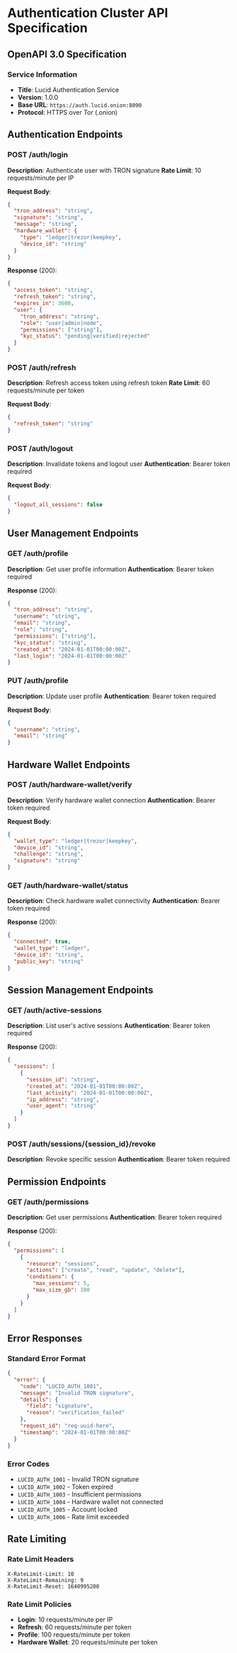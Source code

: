# Authentication Cluster API Specification

## OpenAPI 3.0 Specification

### Service Information
- **Title**: Lucid Authentication Service
- **Version**: 1.0.0
- **Base URL**: `https://auth.lucid.onion:8090`
- **Protocol**: HTTPS over Tor (.onion)

## Authentication Endpoints

### POST /auth/login
**Description**: Authenticate user with TRON signature
**Rate Limit**: 10 requests/minute per IP

**Request Body**:
```json
{
  "tron_address": "string",
  "signature": "string", 
  "message": "string",
  "hardware_wallet": {
    "type": "ledger|trezor|keepkey",
    "device_id": "string"
  }
}
```

**Response** (200):
```json
{
  "access_token": "string",
  "refresh_token": "string",
  "expires_in": 3600,
  "user": {
    "tron_address": "string",
    "role": "user|admin|node",
    "permissions": ["string"],
    "kyc_status": "pending|verified|rejected"
  }
}
```

### POST /auth/refresh
**Description**: Refresh access token using refresh token
**Rate Limit**: 60 requests/minute per token

**Request Body**:
```json
{
  "refresh_token": "string"
}
```

### POST /auth/logout
**Description**: Invalidate tokens and logout user
**Authentication**: Bearer token required

**Request Body**:
```json
{
  "logout_all_sessions": false
}
```

## User Management Endpoints

### GET /auth/profile
**Description**: Get user profile information
**Authentication**: Bearer token required

**Response** (200):
```json
{
  "tron_address": "string",
  "username": "string",
  "email": "string",
  "role": "string",
  "permissions": ["string"],
  "kyc_status": "string",
  "created_at": "2024-01-01T00:00:00Z",
  "last_login": "2024-01-01T00:00:00Z"
}
```

### PUT /auth/profile
**Description**: Update user profile
**Authentication**: Bearer token required

**Request Body**:
```json
{
  "username": "string",
  "email": "string"
}
```

## Hardware Wallet Endpoints

### POST /auth/hardware-wallet/verify
**Description**: Verify hardware wallet connection
**Authentication**: Bearer token required

**Request Body**:
```json
{
  "wallet_type": "ledger|trezor|keepkey",
  "device_id": "string",
  "challenge": "string",
  "signature": "string"
}
```

### GET /auth/hardware-wallet/status
**Description**: Check hardware wallet connectivity
**Authentication**: Bearer token required

**Response** (200):
```json
{
  "connected": true,
  "wallet_type": "ledger",
  "device_id": "string",
  "public_key": "string"
}
```

## Session Management Endpoints

### GET /auth/active-sessions
**Description**: List user's active sessions
**Authentication**: Bearer token required

**Response** (200):
```json
{
  "sessions": [
    {
      "session_id": "string",
      "created_at": "2024-01-01T00:00:00Z",
      "last_activity": "2024-01-01T00:00:00Z",
      "ip_address": "string",
      "user_agent": "string"
    }
  ]
}
```

### POST /auth/sessions/{session_id}/revoke
**Description**: Revoke specific session
**Authentication**: Bearer token required

## Permission Endpoints

### GET /auth/permissions
**Description**: Get user permissions
**Authentication**: Bearer token required

**Response** (200):
```json
{
  "permissions": [
    {
      "resource": "sessions",
      "actions": ["create", "read", "update", "delete"],
      "conditions": {
        "max_sessions": 5,
        "max_size_gb": 100
      }
    }
  ]
}
```

## Error Responses

### Standard Error Format
```json
{
  "error": {
    "code": "LUCID_AUTH_1001",
    "message": "Invalid TRON signature",
    "details": {
      "field": "signature",
      "reason": "verification_failed"
    },
    "request_id": "req-uuid-here",
    "timestamp": "2024-01-01T00:00:00Z"
  }
}
```

### Error Codes
- `LUCID_AUTH_1001` - Invalid TRON signature
- `LUCID_AUTH_1002` - Token expired
- `LUCID_AUTH_1003` - Insufficient permissions
- `LUCID_AUTH_1004` - Hardware wallet not connected
- `LUCID_AUTH_1005` - Account locked
- `LUCID_AUTH_1006` - Rate limit exceeded

## Rate Limiting

### Rate Limit Headers
```
X-RateLimit-Limit: 10
X-RateLimit-Remaining: 9
X-RateLimit-Reset: 1640995200
```

### Rate Limit Policies
- **Login**: 10 requests/minute per IP
- **Refresh**: 60 requests/minute per token
- **Profile**: 100 requests/minute per token
- **Hardware Wallet**: 20 requests/minute per token
